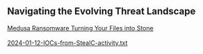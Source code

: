 ##  Navigating the Evolving Threat Landscape

[Medusa Ransomware Turning Your Files into Stone](https://unit42.paloaltonetworks.com/medusa-ransomware-escalation-new-leak-site/)
<br></br>
[2024-01-12-IOCs-from-StealC-activity.txt](https://github.com/PaloAltoNetworks/Unit42-timely-threat-intel/blob/main/2024-01-12-IOCs-from-StealC-activity.txt)
<br></br>
[]()
<br></br>
[]()
<br></br>
[]()
<br></br>
[]()
<br></br>
[]()
<br></br>
[]()
<br></br>
[]()
<br></br>
[]()
<br></br>
[]()
<br></br>
[]()
<br></br>
[]()
<br></br>
